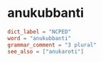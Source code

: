 # anukubbanti

``` toml
dict_label = "NCPED"
word = "anukubbanti"
grammar_comment = "3 plural"
see_also = ["anukaroti"]
```

